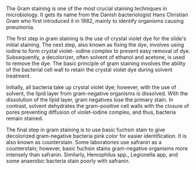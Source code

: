 The Gram staining is one of the most crucial staining techniques in microbiology. It gets its name from the Danish bacteriologist Hans Christian Gram who first introduced it in 1882, mainly to identify organisms causing pneumonia.

The first step in gram staining is the use of crystal violet dye for the slide's initial staining. The next step, also known as fixing the dye, involves using iodine to form crystal violet- iodine complex to prevent easy removal of dye. Subsequently, a decolorizer, often solvent of ethanol and acetone, is used to remove the dye. The basic principle of gram staining involves the ability of the bacterial cell wall to retain the crystal violet dye during solvent treatment.

Initially, all bacteria take up crystal violet dye; however, with the use of solvent, the lipid layer from gram-negative organisms is dissolved. With the dissolution of the lipid layer, gram negatives lose the primary stain. In contrast, solvent dehydrates the gram-positive cell walls with the closure of pores preventing diffusion of violet-iodine complex, and thus, bacteria remain stained.

The final step in gram staining is to use basic fuchsin stain to give decolorized gram-negative bacteria pink color for easier identification. It is also known as counterstain. Some laboratories use safranin as a counterstain; however, basic fuchsin stains gram-negative organisms more intensely than safranin. Similarly, Hemophilus spp., Legionella app, and some anaerobic bacteria stain poorly with safranin.